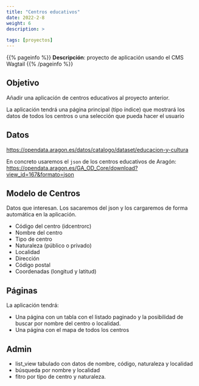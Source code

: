 ```yaml
---
title: "Centros educativos"
date: 2022-2-8
weight: 6
description: >
  
tags: [proyectos]
---
```


{{% pageinfo %}}
**Descripción**: proyecto de aplicación usando el CMS Wagtail
{{% /pageinfo %}}


## Objetivo
Añadir una aplicación de centros educativos al proyecto anterior.

La aplicación tendrá una página principal (tipo índice) que mostrará los datos de todos los centros o una selección que pueda hacer el usuario 

## Datos 
https://opendata.aragon.es/datos/catalogo/dataset/educacion-y-cultura

En concreto usaremos el ```json``` de los centros educativos de Aragón: https://opendata.aragon.es/GA_OD_Core/download?view_id=167&formato=json

## Modelo de Centros
Datos que interesan. Los sacaremos del json y los cargaremos de forma automática en la aplicación.

* Código del centro (idcentrorc)
* Nombre del centro
* Tipo de centro
* Naturaleza (público o privado)
* Localidad
* Dirección
* Código postal
* Coordenadas (longitud y latitud)
  
## Páginas
La aplicación tendrá:
* Una página con un tabla con el listado paginado y la posibilidad de buscar por nombre del centro o localidad.
* Una página con el mapa de todos los centros

## Admin
* list_view tabulado con datos de nombre, código, naturaleza y localidad
* búsqueda por nombre y localidad
* fitro por tipo de centro y naturaleza.